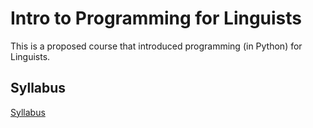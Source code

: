 # Intro to Programming for Linguists
This is a proposed course that introduced programming (in Python) for Linguists.

## Syllabus

[Syllabus](https://github.com/picoral/programming_for_linguists/blob/master/syllabus.pdf)
